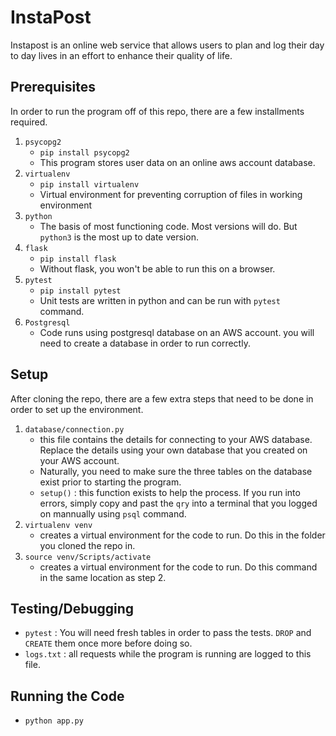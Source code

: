 # InstaPost

Instapost is an online web service that allows users to plan and log their day to day lives in an effort to enhance their quality of life.


## Prerequisites

In order to run the program off of this repo, there are a few installments required.

1. `psycopg2`
    - `pip install psycopg2`
    - This program stores user data on an online aws account database.
2. `virtualenv`
    - `pip install virtualenv`
    - Virtual environment for preventing corruption of files in working environment
3. `python`
    - The basis of most functioning code. Most versions will do. But `python3` is the most up to date version.
4. `flask`
    - `pip install flask`
    - Without flask, you won't be able to run this on a browser.
5. `pytest`
    - `pip install pytest`
    - Unit tests are written in python and can be run with `pytest` command.
6. `Postgresql`
    - Code runs using postgresql database on an AWS account. you will need to create a database in order to run correctly.    

## Setup

After cloning the repo, there are a few extra steps that need to be done in order to set up the environment.
1. `database/connection.py`
    - this file contains the details for connecting to your AWS database. Replace the details using your own database that you created on your AWS account.
    - Naturally, you need to make sure the three tables on the database exist prior to starting the program.
    - `setup()` : this function exists to help the process. If you run into errors, simply copy and past the `qry` into a terminal that you logged on mannually using `psql` command.
2. `virtualenv venv`
    - creates a virtual environment for the code to run. Do this in the folder you cloned the repo in.  
3. `source venv/Scripts/activate`
    - creates a virtual environment for the code to run. Do this command in the same location as step 2.

## Testing/Debugging

- `pytest` : You will need fresh tables in order to pass the tests. `DROP` and `CREATE` them once more before doing so.
- `logs.txt` : all requests while the program is running are logged to this file.
  
## Running the Code

-   `python app.py`